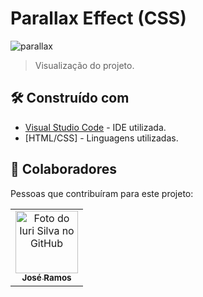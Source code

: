 # Parallax Effect (CSS)

![parallax](https://user-images.githubusercontent.com/77749469/222499349-e1f12680-b9fd-4fc1-b710-2e4bb68e53d6.gif)

> Visualização do projeto.

## 🛠️ Construído com

* [Visual Studio Code](https://code.visualstudio.com/) - IDE utilizada.
* [HTML/CSS] - Linguagens utilizadas.

## 🤝 Colaboradores

Pessoas que contribuíram para este projeto:

<table>
  <tr>
    <td align="center">
      <a href="#">
        <img src="https://avatars.githubusercontent.com/u/77749469?v=4" width="100px;" alt="Foto do Iuri Silva no GitHub"/><br>
        <sub>
          <b>José Ramos</b>
        </sub>
      </a>
    </td>
  </tr>
</table>

